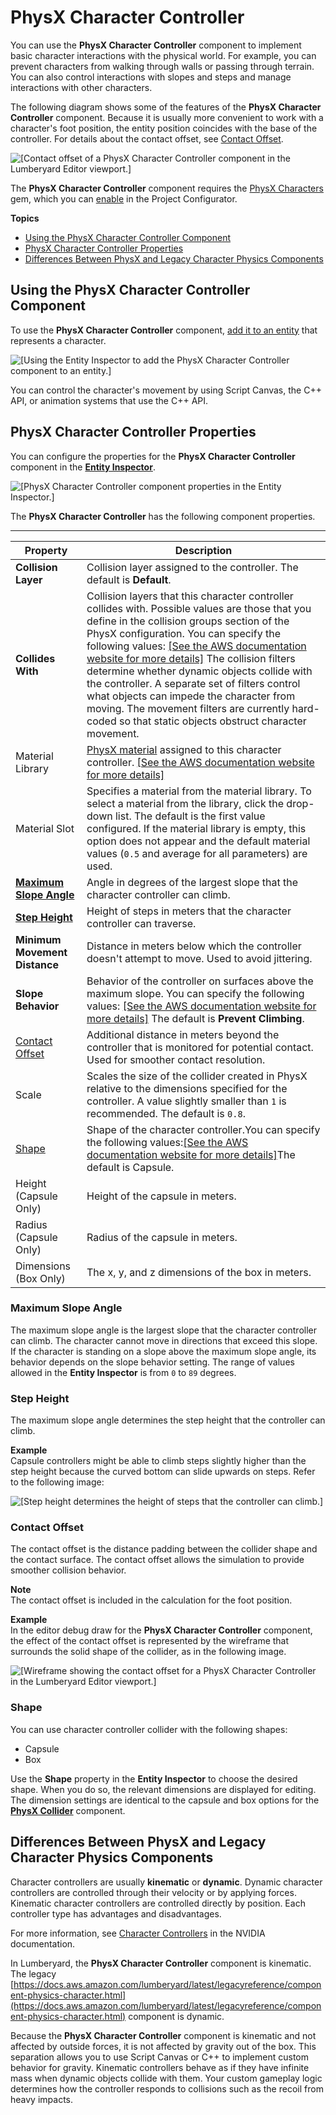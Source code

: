 # PhysX Character Controller<a name="component-physx-character-controller"></a>

You can use the **PhysX Character Controller** component to implement basic character interactions with the physical world\. For example, you can prevent characters from walking through walls or passing through terrain\. You can also control interactions with slopes and steps and manage interactions with other characters\.

The following diagram shows some of the features of the **PhysX Character Controller** component\. Because it is usually more convenient to work with a character's foot position, the entity position coincides with the base of the controller\. For details about the contact offset, see [Contact Offset](#component-physx-character-controller-contact-offset)\.

![\[Contact offset of a PhysX Character Controller component in the Lumberyard Editor viewport.\]](http://docs.aws.amazon.com/lumberyard/latest/userguide/images/component-physx-character-controller-1.png)

The **PhysX Character Controller** component requires the [PhysX Characters](gems-system-gem-physx-characters.md) gem, which you can [enable](gems-system-using-project-configurator.md) in the Project Configurator\.

**Topics**
+ [Using the PhysX Character Controller Component](#component-physx-character-controller-using)
+ [PhysX Character Controller Properties](#component-physx-character-controller-properties)
+ [Differences Between PhysX and Legacy Character Physics Components](#component-physx-character-controller-vs-legacy)

## Using the PhysX Character Controller Component<a name="component-physx-character-controller-using"></a>

To use the **PhysX Character Controller** component, [add it to an entity](component-working-adding.md) that represents a character\.

![\[Using the Entity Inspector to add the PhysX Character Controller component to an entity.\]](http://docs.aws.amazon.com/lumberyard/latest/userguide/images/component-physx-character-controller-2.png)

You can control the character's movement by using Script Canvas, the C\+\+ API, or animation systems that use the C\+\+ API\.

## PhysX Character Controller Properties<a name="component-physx-character-controller-properties"></a>

You can configure the properties for the **PhysX Character Controller** component in the **[Entity Inspector](component-entity-inspector.md)**\.

![\[PhysX Character Controller component properties in the Entity Inspector.\]](http://docs.aws.amazon.com/lumberyard/latest/userguide/images/component-physx-character-controller-3.png)

The **PhysX Character Controller** has the following component properties\.


****  

| Property | Description | 
| --- | --- | 
|  **Collision Layer**  |  Collision layer assigned to the controller\. The default is **Default**\.  | 
|  **Collides With**  |  Collision layers that this character controller collides with\. Possible values are those that you define in the collision groups section of the PhysX configuration\.  You can specify the following values: [\[See the AWS documentation website for more details\]](http://docs.aws.amazon.com/lumberyard/latest/userguide/component-physx-character-controller.html)  The collision filters determine whether dynamic objects collide with the controller\. A separate set of filters control what objects can impede the character from moving\. The movement filters are currently hard\-coded so that static objects obstruct character movement\.   | 
| Material Library |  [PhysX material](physx-materials.md) assigned to this character controller\. [\[See the AWS documentation website for more details\]](http://docs.aws.amazon.com/lumberyard/latest/userguide/component-physx-character-controller.html)  | 
| Material Slot |  Specifies a material from the material library\. To select a material from the library, click the drop\-down list\. The default is the first value configured\.  If the material library is empty, this option does not appear and the default material values \(`0.5` and average for all parameters\) are used\.   | 
|  **[Maximum Slope Angle](#component-physx-character-controller-maximum-slope-angle)**  |  Angle in degrees of the largest slope that the character controller can climb\.   | 
|  **[Step Height](#component-physx-character-controller-step-height)**  |  Height of steps in meters that the character controller can traverse\.   | 
|  **Minimum Movement Distance**  |  Distance in meters below which the controller doesn't attempt to move\. Used to avoid jittering\.   | 
|  **Slope Behavior**  |  Behavior of the controller on surfaces above the maximum slope\.  You can specify the following values: [\[See the AWS documentation website for more details\]](http://docs.aws.amazon.com/lumberyard/latest/userguide/component-physx-character-controller.html) The default is **Prevent Climbing**\.  | 
| [Contact Offset](#component-physx-character-controller-contact-offset) |  Additional distance in meters beyond the controller that is monitored for potential contact\. Used for smoother contact resolution\.   | 
| Scale |  Scales the size of the collider created in PhysX relative to the dimensions specified for the controller\. A value slightly smaller than `1` is recommended\.  The default is `0.8`\.  | 
| [Shape](#component-physx-character-controller-shape) | Shape of the character controller\.You can specify the following values:[\[See the AWS documentation website for more details\]](http://docs.aws.amazon.com/lumberyard/latest/userguide/component-physx-character-controller.html)The default is Capsule\. | 
| Height \(Capsule Only\) |  Height of the capsule in meters\.  | 
| Radius \(Capsule Only\) |  Radius of the capsule in meters\.  | 
| Dimensions \(Box Only\) |  The x, y, and z dimensions of the box in meters\.  | 

### Maximum Slope Angle<a name="component-physx-character-controller-maximum-slope-angle"></a>

The maximum slope angle is the largest slope that the character controller can climb\. The character cannot move in directions that exceed this slope\. If the character is standing on a slope above the maximum slope angle, its behavior depends on the slope behavior setting\. The range of values allowed in the **Entity Inspector** is from `0` to `89` degrees\.

### Step Height<a name="component-physx-character-controller-step-height"></a>

The maximum slope angle determines the step height that the controller can climb\.

**Example**  
Capsule controllers might be able to climb steps slightly higher than the step height because the curved bottom can slide upwards on steps\. Refer to the following image:  

![\[Step height determines the height of steps that the controller can climb.\]](http://docs.aws.amazon.com/lumberyard/latest/userguide/images/component-physx-character-controller-6.png)

### Contact Offset<a name="component-physx-character-controller-contact-offset"></a>

The contact offset is the distance padding between the collider shape and the contact surface\. The contact offset allows the simulation to provide smoother collision behavior\.

**Note**  
The contact offset is included in the calculation for the foot position\.

**Example**  
In the editor debug draw for the **PhysX Character Controller** component, the effect of the contact offset is represented by the wireframe that surrounds the solid shape of the collider, as in the following image\.  

![\[Wireframe showing the contact offset for a PhysX Character Controller in the Lumberyard Editor viewport.\]](http://docs.aws.amazon.com/lumberyard/latest/userguide/images/component-physx-character-controller-7.png)

### Shape<a name="component-physx-character-controller-shape"></a>

You can use character controller collider with the following shapes:
+ Capsule
+ Box

Use the **Shape** property in the **Entity Inspector** to choose the desired shape\. When you do so, the relevant dimensions are displayed for editing\. The dimension settings are identical to the capsule and box options for the **[PhysX Collider](component-physx-collider.md)** component\.

## Differences Between PhysX and Legacy Character Physics Components<a name="component-physx-character-controller-vs-legacy"></a>

Character controllers are usually **kinematic** or **dynamic**\. Dynamic character controllers are controlled through their velocity or by applying forces\. Kinematic character controllers are controlled directly by position\. Each controller type has advantages and disadvantages\. 

For more information, see [Character Controllers](https://docs.nvidia.com/gameworks/content/gameworkslibrary/physx/guide/3.3.4/Manual/CharacterControllers.html) in the NVIDIA documentation\.

In Lumberyard, the **PhysX Character Controller** component is kinematic\. The legacy [https://docs.aws.amazon.com/lumberyard/latest/legacyreference/component-physics-character.html](https://docs.aws.amazon.com/lumberyard/latest/legacyreference/component-physics-character.html) component is dynamic\.

Because the **PhysX Character Controller** component is kinematic and not affected by outside forces, it is not affected by gravity out of the box\. This separation allows you to use Script Canvas or C\+\+ to implement custom behavior for gravity\. Kinematic controllers behave as if they have infinite mass when dynamic objects collide with them\. Your custom gameplay logic determines how the controller responds to collisions such as the recoil from heavy impacts\.